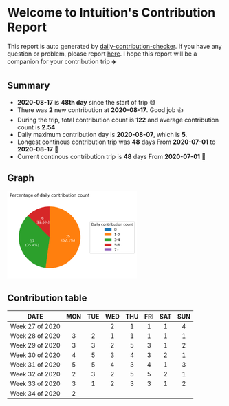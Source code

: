 
# Welcome to lntuition's Contribution Report
This report is auto generated by [daily-contribution-checker](https://github.com/lntuition/daily-contribution-checker).
If you have any question or problem, please report [here](https://github.com/lntuition/daily-contribution-checker/issues).
I hope this report will be a companion for your contribution trip :airplane:

## Summary
- **2020-08-17** is **48th day** since the start of trip :sweat_smile:
- There was **2** new contribution 
at **2020-08-17**. Good job :+1:
- During the trip, total contribution count is **122** and average contribution count 
is **2.54**
- Daily maximum contribution day is **2020-08-07**, which is **5**.
- Longest continous contribution trip was **48** days 
From **2020-07-01** to **2020-08-17** :walking:
- Current continous contribution trip is **48** days 
From **2020-07-01** :running:

## Graph
<img src="asset/pie_graph.png" alt="pie" width="60%">

## Contribution table
|      DATE       | MON | TUE | WED | THU | FRI | SAT | SUN |
|:---------------:|:---:|:---:|:---:|:---:|:---:|:---:|:---:|
| Week 27 of 2020 |     |     |  2  |  1  |  1  |  1  |  4  |
| Week 28 of 2020 |  3  |  2  |  1  |  1  |  1  |  1  |  1  |
| Week 29 of 2020 |  3  |  3  |  2  |  5  |  3  |  1  |  2  |
| Week 30 of 2020 |  4  |  5  |  3  |  4  |  3  |  2  |  1  |
| Week 31 of 2020 |  5  |  5  |  4  |  3  |  4  |  1  |  3  |
| Week 32 of 2020 |  2  |  3  |  2  |  5  |  5  |  2  |  1  |
| Week 33 of 2020 |  3  |  1  |  2  |  3  |  3  |  1  |  2  |
| Week 34 of 2020 |  2  |     |     |     |     |     |     |

        
